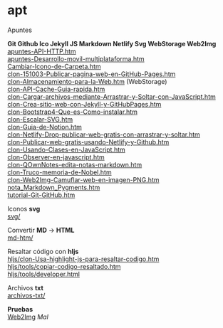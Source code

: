 # apt

Apuntes

**Git Github Ico Jekyll JS Markdown Netlify Svg WebStorage Web2Img**  
[apuntes-API-HTTP.htm](https://fjfe.github.io/apt/apuntes-API-HTTP.htm)  
[apuntes-Desarrollo-movil-multiplataforma.htm](https://fjfe.github.io/apt/apuntes-Desarrollo-movil-multiplataforma.htm)  
[Cambiar-Icono-de-Carpeta.htm](https://fjfe.github.io/apt/Cambiar-Icono-de-Carpeta.htm)  
[clon-151003-Publicar-pagina-web-en-GitHub-Pages.htm](https://fjfe.github.io/apt/clon-151003-Publicar-pagina-web-en-GitHub-Pages.htm)  
[clon-Almacenamiento-para-la-Web.htm](https://fjfe.github.io/apt/clon-Almacenamiento-para-la-Web.htm) (WebStorage)  
[clon-API-Cache-Guia-rapida.htm](https://fjfe.github.io/apt/clon-API-Cache-Guia-rapida.htm)  
[clon-Cargar-archivos-mediante-Arrastrar-y-Soltar-con-JavaScript.htm](https://fjfe.github.io/apt/clon-Cargar-archivos-mediante-Arrastrar-y-Soltar-con-JavaScript.htm)  
[clon-Crea-sitio-web-con-Jekyll-y-GitHubPages.htm](https://fjfe.github.io/apt/clon-Crea-sitio-web-con-Jekyll-y-GitHubPages.htm)  
[clon-Bootstrap4-Que-es-Como-instalar.htm](https://fjfe.github.io/apt/clon-Bootstrap4-Que-es-Como-instalar.htm)  
[clon-Escalar-SVG.htm](https://fjfe.github.io/apt/clon-Escalar-SVG.htm)  
[clon-Guia-de-Notion.htm](https://fjfe.github.io/apt/clon-Guia-de-Notion.htm)  
[clon-Netlify-Drop-publicar-web-gratis-con-arrastrar-y-soltar.htm](https://fjfe.github.io/apt/clon-Netlify-Drop-publicar-web-gratis-con-arrastrar-y-soltar.htm)  
[clon-Publicar-web-gratis-usando-Netlify-y-Github.htm](https://fjfe.github.io/apt/clon-Publicar-web-gratis-usando-Netlify-y-Github.htm)  
[clon-Usando-Clases-en-JavaScript.htm](https://fjfe.github.io/apt/clon-Usando-Clases-en-JavaScript.htm)  
[clon-Observer-en-javascript.htm](https://fjfe.github.io/apt/clon-Observer-en-javascript.htm)  
[clon-QOwnNotes-edita-notas-markdown.htm](https://fjfe.github.io/apt/clon-QOwnNotes-edita-notas-markdown.htm)  
[clon-Truco-memoria-de-Nobel.htm](https://fjfe.github.io/apt/clon-Truco-memoria-de-Nobel.htm)  
[clon-Web2Img-Camuflar-web-en-imagen-PNG.htm](https://fjfe.github.io/apt/clon-Web2Img-Camuflar-web-en-imagen-PNG.htm)  
[nota_Markdown_Pygments.htm](https://fjfe.github.io/apt/nota_Markdown_Pygments.htm)  
[tutorial-Git-GitHub.htm](https://fjfe.github.io/apt/tutorial-Git-GitHub.htm)

Iconos **svg**  
[svg/](https://fjfe.github.io/apt/svg/)

Convertir **MD** → **HTML**  
[md-htm/](https://fjfe.github.io/apt/md-htm/)

Resaltar código con **hljs**  
[hljs/clon-Usa-highlight-js-para-resaltar-codigo.htm](https://fjfe.github.io/apt/hljs/clon-Usa-highlight-js-para-resaltar-codigo.htm)  
[hljs/tools/copiar-codigo-resaltado.htm](https://fjfe.github.io/apt/hljs/tools/copiar-codigo-resaltado.htm)  
[hljs/tools/developer.html](https://fjfe.github.io/apt/hljs/tools/developer.html)

Archivos **txt**  
[archivos-txt/](https://fjfe.github.io/apt/archivos-txt/)

**Pruebas**  
[Web2Img](https://fjfe.github.io/apt/pru-Web2Img/) _Mal_
